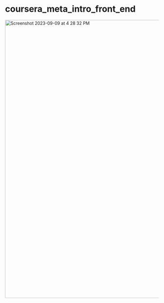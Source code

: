 # coursera_meta_intro_front_end

<img width="909" alt="Screenshot 2023-09-09 at 4 28 32 PM" src="https://github.com/rosemata/coursera_meta_intro_front_end/assets/93716153/10e9a0b2-7e66-4092-aff5-6d28137b021e">
